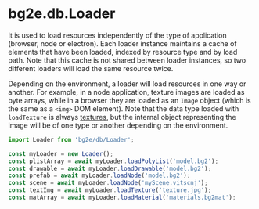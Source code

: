 # bg2e.db.Loader

It is used to load resources independently of the type of application (browser, node or electron). Each loader instance maintains a cache of elements that have been loaded, indexed by resource type and by load path. Note that this cache is not shared between loader instances, so two different loaders will load the same resource twice.

Depending on the environment, a loader will load resources in one way or another. For example, in a node application, texture images are loaded as byte arrays, while in a browser they are loaded as an `Image` object (which is the same as a `<img>` DOM element). Note that the data type loaded with `loadTexture` is always [textures](../base/texture.md), but the internal object representing the image will be of one type or another depending on the environment.

```js
import Loader from 'bg2e/db/Loader';

const myLoader = new Loader();
const plistArray = await myLoader.loadPolyList('model.bg2');
const drawable = await myLoader.loadDrawable('model.bg2');
const prefab = await myLoader.loadNode('model.bg2');
const scene = await myLoader.loadNode('myScene.vitscnj');
const textImg = await myLoader.loadTexture('texture.jpg');
const matArray = await myLoader.loadMaterial('materials.bg2mat');
```
